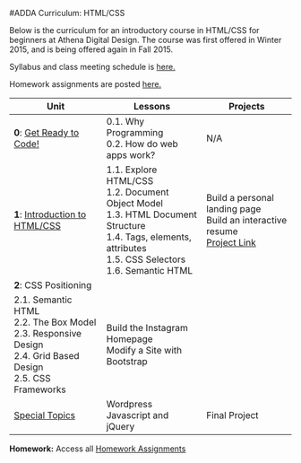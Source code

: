 #ADDA Curriculum: HTML/CSS

Below is the curriculum for an introductory course in HTML/CSS for beginners at Athena Digital Design. The course was first offered in Winter 2015, and is being offered again in Fall 2015. 

Syllabus and class meeting schedule is [here.](https://docs.google.com/spreadsheets/d/1ram5BQ68K6Zx43M8CgqETPTjY9f3ksUqf9Agjr1x_Hs/edit?usp=sharing) 

Homework assignments are posted [here.](https://github.com/opebukola/ADDACurriculum/blob/master/units/homework.md)


| Unit          | Lessons     | Projects |
| ------------- |-------------|----------|
| **0**: [Get Ready to Code!](https://github.com/opebukola/ADDACurriculum/blob/master/units/0-intro.md)  | 0.1. Why Programming <br>0.2. How do web apps work? | N/A |
| **1**: [Introduction to HTML/CSS](https://github.com/opebukola/ADDACurriculum/blob/master/units/1-introhtmlcss.md)  | 1.1. Explore HTML/CSS <br>1.2. Document Object Model <br> 1.3. HTML Document Structure <br> 1.4. Tags, elements, attributes <br> 1.5. CSS Selectors <br> 1.6. Semantic HTML | Build a personal landing page <br> Build an interactive resume<br> [Project Link](https://docs.google.com/presentation/d/1khD13wNVtU950C6HjttP1oQc3t0BnYavrbPXTZ3IIdM/edit?usp=sharing) |
| **2**: CSS Positioning
  | 2.1. Semantic HTML <br>2.2. The Box Model <br> 2.3. Responsive Design <br> 2.4. Grid Based Design <br> 2.5. CSS Frameworks| Build the Instagram Homepage <br>Modify a Site with Bootstrap|
|  [Special Topics](https://github.com/opebukola/ADDACurriculum/blob/master/units/5-specialtopics.md)  | Wordpress <br>Javascript and jQuery | Final Project |

**Homework:** Access all [Homework Assignments](https://github.com/opebukola/ADDACurriculum/blob/master/units/homework.md) 



 
